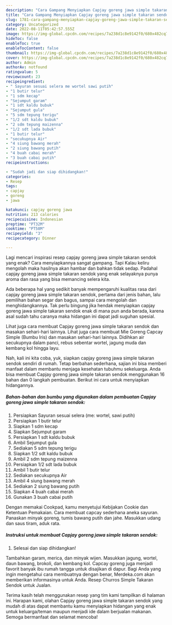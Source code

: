 ```yaml
---
description: "Cara Gampang Menyiapkan Capjay goreng jawa simple takaran sendok Menu Buka Puas"
title: "Cara Gampang Menyiapkan Capjay goreng jawa simple takaran sendok Menu Buka Puas"
slug: 1781-cara-gampang-menyiapkan-capjay-goreng-jawa-simple-takaran-sendok-menu-buka-puas
category: Uncategorized
date: 2022-08-11T05:42:57.555Z
image: https://img-global.cpcdn.com/recipes/7a238d1c8e9142f0/680x482cq70/capjay-goreng-jawa-simple-takaran-sendok-foto-resep-utama.jpg
hideToc: false
enableToc: true
enableTocContent: false
thumbnail: https://img-global.cpcdn.com/recipes/7a238d1c8e9142f0/680x482cq70/capjay-goreng-jawa-simple-takaran-sendok-foto-resep-utama.jpg
cover: https://img-global.cpcdn.com/recipes/7a238d1c8e9142f0/680x482cq70/capjay-goreng-jawa-simple-takaran-sendok-foto-resep-utama.jpg
author: Admin
authorAv: notfound
ratingvalue: 5
reviewcount: 23
recipeingredient:
- " Sayuran sesuai selera me wortel sawi putih"
- "1 butir telur"
- "1 sdm kecap"
- "Sejumput garam"
- "1 sdt kaldu bubuk"
- "Sejumput gula"
- "5 sdm tepung terigu"
- "1/2 sdt kaldu bubuk"
- "2 sdm tepung maizenna"
- "1/2 sdt lada bubuk"
- "1 butir telur"
- "secukupnya Air"
- "4 siung bawang merah"
- "2 siung bawang putih"
- "4 buah cabai merah"
- "3 buah cabai putih"
recipeinstructions:

- "Sudah jadi dan siap dihidangkan!"
categories:
- Resep
tags:
- capjay
- goreng
- jawa

katakunci: capjay goreng jawa 
nutrition: 213 calories
recipecuisine: Indonesian
preptime: "PT32M"
cooktime: "PT58M"
recipeyield: "3"
recipecategory: Dinner

---
```



Lagi mencari inspirasi resep capjay goreng jawa simple takaran sendok yang enak? Cara menyiapkannya sangat gampang. Tapi Kalau keliru mengolah maka hasilnya akan hambar dan bahkan tidak sedap. Padahal capjay goreng jawa simple takaran sendok yang enak selayaknya punya aroma dan rasa yang bisa memancing selera kita.


Ada beberapa hal yang sedikit banyak mempengaruhi kualitas rasa dari capjay goreng jawa simple takaran sendok, pertama dari jenis bahan, lalu pemilihan bahan segar dan bagus, sampai cara mengolah dan menghidangkannya. Tak perlu bingung jika hendak menyiapkan capjay goreng jawa simple takaran sendok enak di mana pun anda berada, karena asal sudah tahu caranya maka hidangan ini dapat jadi suguhan spesial.

Lihat juga cara membuat Capjay goreng jawa simple takaran sendok dan masakan sehari-hari lainnya. Lihat juga cara membuat Mie Goreng Capcay Simple (Bumbu Iris) dan masakan sehari-hari lainnya. Didihkan air secukupnya dalam panci, rebus sebentar wortel, jagung muda dan kembang kol hingga layu.


Nah, kali ini kita coba, yuk, siapkan capjay goreng jawa simple takaran sendok sendiri di rumah. Tetap berbahan sederhana, sajian ini bisa memberi manfaat dalam membantu menjaga kesehatan tubuhmu sekeluarga. Anda bisa membuat Capjay goreng jawa simple takaran sendok menggunakan 16 bahan dan 0 langkah pembuatan. Berikut ini cara untuk menyiapkan hidangannya.

<!--inarticleads1-->

##### Bahan-bahan dan bumbu yang digunakan dalam pembuatan Capjay goreng jawa simple takaran sendok:

1. Persiapkan  Sayuran sesuai selera (me: wortel, sawi putih)
1. Persiapkan 1 butir telur
1. Siapkan 1 sdm kecap
1. Siapkan Sejumput garam
1. Persiapkan 1 sdt kaldu bubuk
1. Ambil Sejumput gula
1. Sediakan 5 sdm tepung terigu
1. Siapkan 1/2 sdt kaldu bubuk
1. Ambil 2 sdm tepung maizenna
1. Persiapkan 1/2 sdt lada bubuk
1. Ambil 1 butir telur
1. Sediakan secukupnya Air
1. Ambil 4 siung bawang merah
1. Sediakan 2 siung bawang putih
1. Siapkan 4 buah cabai merah
1. Gunakan 3 buah cabai putih


Dengan memakai Cookpad, kamu menyetujui Kebijakan Cookie dan Ketentuan Pemakaian. Cara membuat capcay sederhana aneka sayuran. Panaskan minyak goreng, tumis bawang putih dan jahe. Masukkan udang dan saus tiram, aduk rata. 

<!--inarticleads2-->

##### Instruksi untuk membuat Capjay goreng jawa simple takaran sendok:


1. Selesai dan siap dihidangkan!

Tambahkan garam, merica, dan minyak wijen. Masukkan jagung, wortel, daun bawang, brokoli, dan kembang kol. Capcay goreng juga menjadi favorit banyak ibu rumah tangga untuk disajikan di dapur. Bagi Anda yang ingin mengetahui cara membuatnya dengan benar, Merdeka.com akan memberikan informasinya untuk Anda. Resep Churros Simple Takaran Sendok untuk Jualan. 

Terima kasih telah menggunakan resep yang tim kami tampilkan di halaman ini. Harapan kami, olahan Capjay goreng jawa simple takaran sendok yang mudah di atas dapat membantu kamu menyiapkan hidangan yang enak untuk keluarga/teman maupun menjadi ide dalam berjualan makanan. Semoga bermanfaat dan selamat mencoba!
